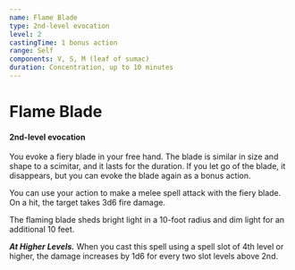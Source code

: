 ```yaml
---
name: Flame Blade
type: 2nd-level evocation
level: 2
castingTime: 1 bonus action
range: Self
components: V, S, M (leaf of sumac)
duration: Concentration, up to 10 minutes
---
```


# Flame Blade

#### 2nd-level evocation

You evoke a fiery blade in your free hand. The blade is similar in size and shape to a scimitar, and it lasts for the duration. If you let go of the blade, it disappears, but you can evoke the blade again as a bonus action.

You can use your action to make a melee spell attack with the fiery blade. On a hit, the target takes 3d6 fire damage.

The flaming blade sheds bright light in a 10-foot radius and dim light for an additional 10 feet.

_**At Higher Levels.**_ When you cast this spell using a spell slot of 4th level or higher, the damage increases by 1d6 for every two slot levels above 2nd.
